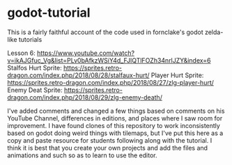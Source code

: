 # godot-tutorial

This is a fairly faithful account of the code used in fornclake's godot zelda-like tutorials

Lesson 6: https://www.youtube.com/watch?v=ikAJGfuc_Vg&list=PLv0bAfkzWSiY4d_FJlQTlFOZh34nrlJZY&index=6
Stalfos Hurt Sprite: https://sprites.retro-dragon.com/index.php/2018/08/28/stalfaux-hurt/
Player Hurt Sprite: https://sprites.retro-dragon.com/index.php/2018/08/27/zlg-player-hurt/
Enemy Deat Sprite: https://sprites.retro-dragon.com/index.php/2018/08/29/zlg-enemy-death/

I've added comments and changed a few things based on comments on his YouTube Channel, differences in editions,
and places where I saw room for improvement.  I have found clones of this repository to work inconsistently 
based on godot doing weird things with tilemaps, but I've put this here as a copy and paste resource for students
following along with the tutorial.  I think it is best that you create your own projects and add the files and 
animations and such so as to learn to use the editor.
